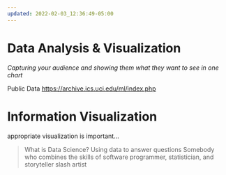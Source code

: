 ```yaml
---
updated: 2022-02-03_12:36:49-05:00
---
```

# Data Analysis & Visualization
*Capturing your audience and showing them what they want to see in one chart*

Public Data https://archive.ics.uci.edu/ml/index.php


# Information Visualization

appropriate visualization is important...

> What is Data Science?
> Using data to answer questions
> Somebody who combines the skills of software programmer, statistician, and storyteller slash artist



